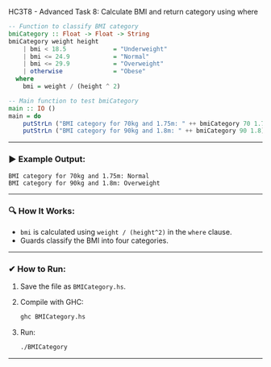 HC3T8 - Advanced Task 8: Calculate BMI and return category using where

```haskell
-- Function to classify BMI category
bmiCategory :: Float -> Float -> String
bmiCategory weight height
    | bmi < 18.5             = "Underweight"
    | bmi <= 24.9            = "Normal"
    | bmi <= 29.9            = "Overweight"
    | otherwise              = "Obese"
  where
    bmi = weight / (height ^ 2)

-- Main function to test bmiCategory
main :: IO ()
main = do
    putStrLn ("BMI category for 70kg and 1.75m: " ++ bmiCategory 70 1.75)
    putStrLn ("BMI category for 90kg and 1.8m: " ++ bmiCategory 90 1.8)
```

---

### ▶ **Example Output:**

```
BMI category for 70kg and 1.75m: Normal
BMI category for 90kg and 1.8m: Overweight
```

---

### 🔍 **How It Works:**

* `bmi` is calculated using `weight / (height^2)` in the `where` clause.
* Guards classify the BMI into four categories.

---

### ✔ **How to Run:**

1. Save the file as `BMICategory.hs`.
2. Compile with GHC:

   ```bash
   ghc BMICategory.hs
   ```
3. Run:

   ```bash
   ./BMICategory
   ```

---
